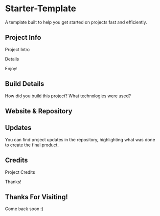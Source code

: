 # Starter-Template
A template built to help you get started on projects fast and efficiently. 

## Project Info

Project Intro

Details

Enjoy! 

## Build Details

How did you build this project?
What technologies were used?

## Website & Repository

<!-- View the website at: https://michaelwitt.github.io/PROJECTNAME

View the repository at: https://github.com/MichaelWitt/PROJECTNAME -->

<!-- Website Preview: ![alt text](https://michaelwitt.github.io/WEBSITEIMG)
Website Demo: ![alt text](https://michaelwitt.github.io/DEMOIMG) -->

## Updates

You can find project updates in the repository, highlighting what was done to create the final product.

<!-- https://github.com/MichaelWitt/PROJECTNAME/commits/ -->

## Credits

Project Credits

Thanks! 

## Thanks For Visiting!

Come back soon :)
